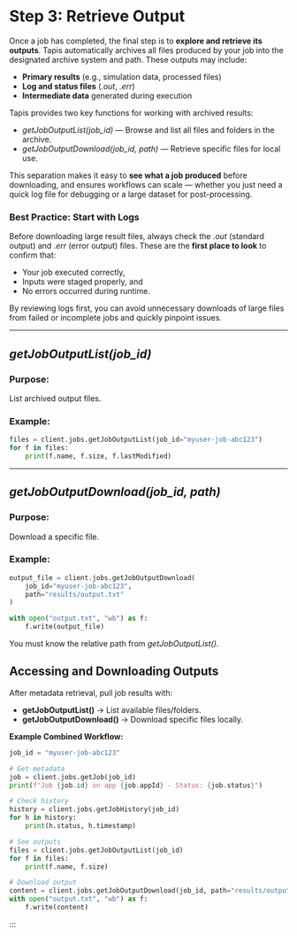 # Step 3: Retrieve Output

Once a job has completed, the final step is to **explore and retrieve its outputs**. Tapis automatically archives all files produced by your job into the designated archive system and path. These outputs may include:

* **Primary results** (e.g., simulation data, processed files)
* **Log and status files** (*.out*, *.err*)
* **Intermediate data** generated during execution

Tapis provides two key functions for working with archived results:

* *getJobOutputList(job_id)* — Browse and list all files and folders in the archive.
* *getJobOutputDownload(job_id, path)* — Retrieve specific files for local use.

This separation makes it easy to **see what a job produced** before downloading, and ensures workflows can scale — whether you just need a quick log file for debugging or a large dataset for post-processing.

### Best Practice: Start with Logs

Before downloading large result files, always check the *.out* (standard output) and *.err* (error output) files. These are the **first place to look** to confirm that:

* Your job executed correctly,
* Inputs were staged properly, and
* No errors occurred during runtime.

By reviewing logs first, you can avoid unnecessary downloads of large files from failed or incomplete jobs and quickly pinpoint issues.

---


## *getJobOutputList(job_id)*

### Purpose:
List archived output files.

### Example:
```python
files = client.jobs.getJobOutputList(job_id="myuser-job-abc123")
for f in files:
    print(f.name, f.size, f.lastModified)
```

---

## *getJobOutputDownload(job_id, path)*

### Purpose:
Download a specific file.

### Example:
```python
output_file = client.jobs.getJobOutputDownload(
    job_id="myuser-job-abc123",
    path="results/output.txt"
)

with open("output.txt", "wb") as f:
    f.write(output_file)
```

You must know the relative path from *getJobOutputList()*.

## Accessing and Downloading Outputs

After metadata retrieval, pull job results with:

* **getJobOutputList()** → List available files/folders.
* **getJobOutputDownload()** → Download specific files locally.

**Example Combined Workflow:**

```python
job_id = "myuser-job-abc123"

# Get metadata
job = client.jobs.getJob(job_id)
print(f"Job {job.id} on app {job.appId} - Status: {job.status}")

# Check history
history = client.jobs.getJobHistory(job_id)
for h in history:
    print(h.status, h.timestamp)

# See outputs
files = client.jobs.getJobOutputList(job_id)
for f in files:
    print(f.name, f.size)

# Download output
content = client.jobs.getJobOutputDownload(job_id, path="results/output.txt")
with open("output.txt", "wb") as f:
    f.write(content)
```

:::
